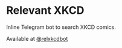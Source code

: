 # Relevant XKCD

Inline Telegram bot to search XKCD comics.

Available at [@relxkcdbot](https://telegram.me/relxkcdbot)
